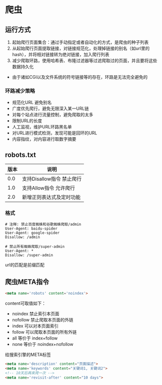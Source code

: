 # 爬虫

## 运行方式

1. 起始爬行页面集合：通过手动指定或者自动化的方式，是爬虫的种子列表
2. 从起始爬行页面提取链接，对链接规范化，处理掉链接的别名（如url里的hash），并将相对链接转为绝对链接，加入爬行列表
3. 减少爬取环路，使用哈希表、布隆过滤器等过滤爬取过的页面，并且要将这些数据持久化
  - 由于诸如CGI以及文件系统的符号链接等的存在，环路是无法完全避免的

### 环路减少策略

- 规范化URL 避免别名
- 广度优先爬行，避免无限深入某一URL链
- 对每个站点进行流量控制，避免爬取的太多
- 限制URL的长度
- 人工监视，维护URL环路黑名单
- 对URL进行模式检测，发现可能是回环的URL
- 内容指纹，对内容进行取数字摘要

## robots.txt

版本  | 说明
--- | -----------------
0.0 | 支持Disallow指令 禁止爬行
1.0 | 支持Allow指令 允许爬行
2.0 | 新增正则表达式及定时功能

### 格式

```text
# 注释: 禁止百度蜘蛛和谷歌蜘蛛爬取/admin
User-Agent: baidu-spider
User-Agent: google-spider
Disallow: /admin

# 禁止所有蜘蛛爬取/super-admin
User-Agent: *
Disallow: /super-admin
```

url的匹配是前缀匹配

## 爬虫META指令

```html
<meta name='robots' content='noindex'>
```

content可取值如下：

- noindex 禁止索引本页面
- nofollow 禁止爬取本页面的外链
- index 可以对本页面索引
- follow 可以爬取本页面的所有外链
- all 等价于 index+follow
- none 等价于 noindex+nofollow

给搜索引擎的META标签

```html
<meta name='description' content="页面描述">
<meta name='keywords' content="关键词1, 关键词2">
<!-- 10天后再来爬一次 -->
<meta name='revisit-after' content="10 days">
```
